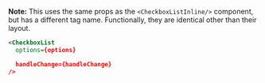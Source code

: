 **Note:** This uses the same props as the `<CheckboxListInline/>` component, but has a different tag name. Functionally, they are identical other than their layout.

```xml
<CheckboxList
  options={options}

  handleChange={handleChange}
/>
```